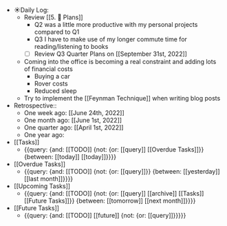 - ☀️Daily Log:
    - Review [[5. 🍕 Plans]]
        - Q2 was a little more productive with my personal projects compared to Q1
        - Q3 I have to make use of my longer commute time for reading/listening to books 
        - [ ] Review Q3 Quarter Plans on [[September 31st, 2022]]
    - Coming into the office is becoming a real constraint and adding lots of financial costs
        - Buying a car
        - Rover costs
        - Reduced sleep
    - Try to implement the [[Feynman Technique]] when writing blog posts
- Retrospective::
    - One week ago: [[June 24th, 2022]]
    - One month ago: [[June 1st, 2022]]
    - One quarter ago: [[April 1st, 2022]]
    - One year ago:
- [[Tasks]]
    - {{query: {and: [[TODO]] {not: {or: [[query]] [[Overdue Tasks]]}} {between: [[today]] [[today]]}}}}
- [[Overdue Tasks]]
    - {{query: {and: [[TODO]] {not: {or: [[query]]}} {between: [[yesterday]] [[last month]]}}}}
- [[Upcoming Tasks]]
    - {{query: {and: [[TODO]] {not: {or: [[query]] [[archive]] [[Tasks]] [[Future Tasks]]}} {between: [[tomorrow]] [[next month]]}}}}
- [[Future Tasks]]
    - {{query: {and: [[TODO]] [[future]] {not: {or: [[query]]}}}}}
